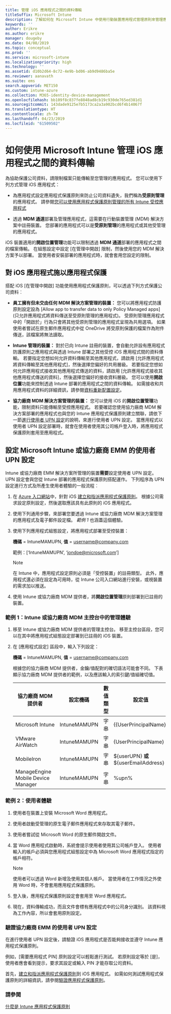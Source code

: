 ```yaml
---
title: 管理 iOS 應用程式之間的資料傳輸
titleSuffix: Microsoft Intune
description: 了解如何在 Microsoft Intune 中使用行動裝置應用程式管理原則來管理應用程式之間的資料傳輸。
keywords: ''
author: Erikre
ms.author: erikre
manager: dougeby
ms.date: 04/08/2019
ms.topic: conceptual
ms.prod: ''
ms.service: microsoft-intune
ms.localizationpriority: high
ms.technology: ''
ms.assetid: d10b2d64-8c72-4e9b-bd06-ab9d9486ba5e
ms.reviewer: aanavath
ms.suite: ems
search.appverid: MET150
ms.custom: intune-azure
ms.collection: M365-identity-device-management
ms.openlocfilehash: bb109f8c837fe8848ad8cb19c930de765ed381d1
ms.sourcegitcommit: 143dade9125e7b5173ca2a3a902bcd6f4b14067f
ms.translationtype: HT
ms.contentlocale: zh-TW
ms.lasthandoff: 04/23/2019
ms.locfileid: "61509502"
---
```

# <a name="how-to-manage-data-transfer-between-ios-apps-in-microsoft-intune"></a>如何使用 Microsoft Intune 管理 iOS 應用程式之間的資料傳輸

為協助保護公司資料，請限制檔案只能傳輸至您管理的應用程式。 您可以使用下列方式管理 iOS 應用程式：

-   為應用程式設定應用程式保護原則來防止公司資料遺失，我們稱為**受原則管理**的應用程式。 請參閱[您可以使用應用程式保護原則管理的所有 Intune 受控應用程式](https://www.microsoft.com/cloud-platform/microsoft-intune-apps)

-   透過 **MDM 通道**部署及管理應用程式，這需要在行動裝置管理 (MDM) 解決方案中註冊裝置。 您部署的應用程式可以是**受原則管理**的應用程式或其他受管理的應用程式。

iOS 裝置適用的**開啟位置管理**功能可以限制透過 **MDM 通道**部署的應用程式之間的檔案傳輸。 在組態設定中設定 [在管理中開啟] 限制，然後使用您的 MDM 解決方案予以部署。  當使用者安裝部署的應用程式時，就會套用您設定的限制。

##  <a name="use-app-protection-with-ios-apps"></a>對 iOS 應用程式施以應用程式保護
搭配 iOS [在管理中開啟] 功能使用應用程式保護原則，可以透過下列方式保護公司資料︰

-   **員工擁有但未交由任何 MDM 解決方案管理的裝置：** 您可以將應用程式防護原則設定設為 [Allow app to transfer data to only Policy Managed apps] \(只允許應用程式將資料傳送至受原則管理的應用程式\)。 受原則管理應用程式中的「開啟於」行為只會將其他受原則管理的應用程式呈現為共用選項。 如果使用者嘗試在原生郵件應用程式中從 OneDrive 將受原則保護的檔案作為附件傳送，該檔案將無法讀取。

-   **Intune 管理的裝置：** 對於已向 Intune 註冊的裝置，會自動允許設有應用程式防護原則之應用程式與透過 Intune 部署之其他受控 iOS 應用程式間的資料傳輸。 若要指定您想如何允許資料傳輸至其他應用程式，請啟用 [允許應用程式將資料傳輸至其他應用程式]，然後選擇您偏好的共用層級。 若要指定您想如何允許應用程式接收其他應用程式傳送的資料，請啟用 [允許應用程式接收其他應用程式傳送的資料]，然後選擇您偏好的接收資料層級。 您可以使用**開啟位置**功能來控制透過 Intune 部署的應用程式之間的資料傳輸。 如需接收和共用應用程式資料的詳細資訊，請參閱[資料重新配置設定](app-protection-policy-settings-ios.md#data-protection)。   

-   **協力廠商 MDM 解決方案管理的裝置：** 您可以使用 iOS 的**開啟位置管理**功能，限制資料只能傳輸至受控應用程式。
若要確認您使用協力廠商 MDM 解決方案部署的應用程式也與您的 Intune 應用程式保護原則建立關聯，請依下一節[進行使用者 UPN 設定](#configure-user-upn-setting-for-microsoft-intune-or-third-party-emm)的說明，來進行使用者 UPN 設定。 當應用程式以使用者 UPN 設定部署時，就會在使用者使用其公司帳戶登入時，將應用程式保護原則套用至應用程式。

## <a name="configure-user-upn-setting-for-microsoft-intune-or-third-party-emm"></a>設定 Microsoft Intune 或協力廠商 EMM 的使用者 UPN 設定
Intune 或協力廠商 EMM 解決方案所管理的裝置**需要**設定使用者 UPN 設定。 UPN 設定會與您從 Intune 部署的應用程式保護原則搭配運作。 下列程序為 UPN 設定進行方式及所產生使用者體驗的一般流程︰

1.  在 [Azure 入口網站](https://portal.azure.com)中，針對 iOS [建立和指派應用程式保護原則](app-protection-policies.md)。 根據公司需求設定原則設定，然後選取應該具有此原則的 iOS 應用程式。

2.  使用下列通用步驟，來部署您要透過 Intune 或協力廠商 MDM 解決方案管理的應用程式及電子郵件設定檔。 *範例 1* 也涵蓋這個體驗。

3.  使用下列應用程式組態設定，將應用程式部署至受控裝置：

      **機碼** = IntuneMAMUPN, **值** = <username@company.com>

      範例：[‘IntuneMAMUPN’, ‘jondoe@microsoft.com’]
      
       > [!NOTE]
       > 在 Intune 中，應用程式設定原則必須是「受控裝置」的註冊類型。
       > 此外，應用程式還必須在設定為可用時，從 Intune 公司入口網站進行安裝，或視裝置的需求加以推送。 

4.  使用 Intune 或協力廠商 MDM 提供者，將**開啟位置管理**原則部署到已註冊的裝置。


### <a name="example-1-admin-experience-in-intune-or-third-party-mdm-console"></a>範例 1：Intune 或協力廠商 MDM 主控台中的管理體驗

1. 移至 Intune 或協力廠商 MDM 提供者的管理主控台。 移至主控台區段，您可以在其中將應用程式組態設定部署到已註冊的 iOS 裝置。

2. 在 [應用程式設定] 區段中，輸入下列設定：

   **機碼** = IntuneMAMUPN, **值** = <username@company.com>

   根據您的協力廠商 MDM 提供者，金鑰/值配對的確切語法可能會不同。 下表顯示協力廠商 MDM 提供者的範例，以及應該輸入的索引鍵/值組確切值。

   |協力廠商 MDM 提供者| 設定機碼 | 數值類型 | 設定值|
   | ------- | ---- | ---- | ---- |
   |Microsoft Intune| IntuneMAMUPN | 字串 | {{UserPrincipalName}}|
   |VMware AirWatch| IntuneMAMUPN | 字串 | {UserPrincipalName}|
   |MobileIron | IntuneMAMUPN | 字串 | ${userUPN} **或** ${userEmailAddress} |
   |ManageEngine Mobile Device Manager | IntuneMAMUPN | 字串 | %upn% |


### <a name="example-2-end-user-experience"></a>範例 2：使用者體驗

1.  使用者在裝置上安裝 Microsoft Word 應用程式。

2.  使用者啟動受管理的原生電子郵件應用程式來存取其電子郵件。

3.  使用者嘗試從 Microsoft Word 的原生郵件開啟文件。

4.  當 Word 應用程式啟動時，系統會提示使用者使用其公司帳戶登入。 使用者輸入的帳戶必須與您應用程式組態設定中為 Microsoft Word 應用程式指定的帳戶相符。

    > [!NOTE]
    > 使用者可以透過 Word 新增及使用其個人帳戶。 當使用者在工作情況之外使用 Word 時，不會套用應用程式保護原則。 

5.  登入後，應用程式保護原則設定會套用至 Word 應用程式。

6.  現在，資料傳輸成功，而且文件會標有應用程式中的公司身分識別。  該資料視為工作內容，所以會套用原則設定。 

### <a name="validate-user-upn-setting-for-third-party-emm"></a>驗證協力廠商 EMM 的使用者 UPN 設定

在進行使用者 UPN 設定後，請驗證 iOS 應用程式是否能夠接收並遵守 Intune 應用程式保護原則。

例如，[需要應用程式 PIN] 原則設定可以輕鬆進行測試。 若原則設定等於 [是]，使用者應會看到提示，要求其設定或輸入 PIN 才能存取公司資料。

首先，[建立和指派應用程式保護原則](app-protection-policies.md)到 iOS 應用程式。 如需如何測試應用程式保護原則的詳細資訊，請參閱[驗證應用程式保護原則](app-protection-policies-validate.md)。


### <a name="see-also"></a>請參閱
[什麼是 Intune 應用程式保護原則](app-protection-policy.md)
